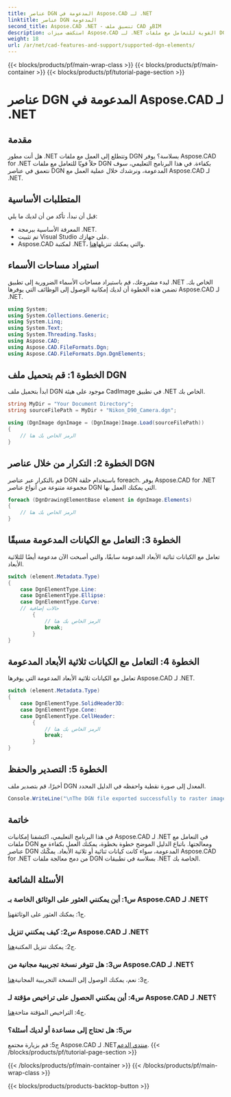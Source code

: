 ```yaml
---
title: عناصر DGN المدعومة في Aspose.CAD لـ .NET
linktitle: عناصر DGN المدعومة
second_title: Aspose.CAD .NET - تنسيق ملف CAD وBIM
description: استكشف ميزات Aspose.CAD لـ .NET القوية للتعامل مع ملفات DGN. اتبع دليلنا خطوة بخطوة للعمل بسلاسة مع العناصر ثنائية وثلاثية الأبعاد.
weight: 18
url: /ar/net/cad-features-and-support/supported-dgn-elements/
---
```


{{< blocks/products/pf/main-wrap-class >}}
{{< blocks/products/pf/main-container >}}
{{< blocks/products/pf/tutorial-page-section >}}

# عناصر DGN المدعومة في Aspose.CAD لـ .NET

## مقدمة

هل أنت مطور .NET وتتطلع إلى العمل مع ملفات DGN بسلاسة؟ يوفر Aspose.CAD for .NET حلاً قويًا للتعامل مع ملفات DGN بكفاءة. في هذا البرنامج التعليمي، سوف نتعمق في عناصر DGN المدعومة، ونرشدك خلال عملية العمل مع Aspose.CAD لـ .NET.

## المتطلبات الأساسية

قبل أن نبدأ، تأكد من أن لديك ما يلي:

- المعرفة الأساسية ببرمجة .NET.
- تم تثبيت Visual Studio على جهازك.
-  Aspose.CAD لمكتبة .NET، والتي يمكنك تنزيلها[هنا](https://releases.aspose.com/cad/net/).

## استيراد مساحات الأسماء

لبدء مشروعك، قم باستيراد مساحات الأسماء الضرورية إلى تطبيق .NET الخاص بك. تضمن هذه الخطوة أن لديك إمكانية الوصول إلى الوظائف التي يوفرها Aspose.CAD لـ .NET.

```csharp
using System;
using System.Collections.Generic;
using System.Linq;
using System.Text;
using System.Threading.Tasks;
using Aspose.CAD;
using Aspose.CAD.FileFormats.Dgn;
using Aspose.CAD.FileFormats.Dgn.DgnElements;
```

## الخطوة 1: قم بتحميل ملف DGN

ابدأ بتحميل ملف DGN موجود على هيئة CadImage في تطبيق .NET الخاص بك.

```csharp
string MyDir = "Your Document Directory";
string sourceFilePath = MyDir + "Nikon_D90_Camera.dgn";

using (DgnImage dgnImage = (DgnImage)Image.Load(sourceFilePath))
{
    // الرمز الخاص بك هنا
}
```

## الخطوة 2: التكرار من خلال عناصر DGN

قم بالتكرار عبر عناصر DGN باستخدام حلقة foreach. يوفر Aspose.CAD for .NET مجموعة متنوعة من أنواع عناصر DGN التي يمكنك العمل بها.

```csharp
foreach (DgnDrawingElementBase element in dgnImage.Elements)
{
    // الرمز الخاص بك هنا
}
```

## الخطوة 3: التعامل مع الكيانات المدعومة مسبقًا

تعامل مع الكيانات ثنائية الأبعاد المدعومة سابقًا، والتي أصبحت الآن مدعومة أيضًا للثلاثية الأبعاد.

```csharp
switch (element.Metadata.Type)
{
    case DgnElementType.Line:
    case DgnElementType.Ellipse:
    case DgnElementType.Curve:
    // حالات إضافية
        {
            // الرمز الخاص بك هنا
            break;
        }
}
```

## الخطوة 4: التعامل مع الكيانات ثلاثية الأبعاد المدعومة

تعامل مع الكيانات ثلاثية الأبعاد المدعومة التي يوفرها Aspose.CAD لـ .NET.

```csharp
switch (element.Metadata.Type)
{
    case DgnElementType.SolidHeader3D:
    case DgnElementType.Cone:
    case DgnElementType.CellHeader:
        {
            // الرمز الخاص بك هنا
            break;
        }
}
```

## الخطوة 5: التصدير والحفظ

أخيرًا، قم بتصدير ملف DGN المعدل إلى صورة نقطية واحفظه في الدليل المحدد.

```csharp
Console.WriteLine("\nThe DGN file exported successfully to raster image.\nFile saved at " + MyDir);
```

## خاتمة

في هذا البرنامج التعليمي، اكتشفنا إمكانيات Aspose.CAD لـ .NET في التعامل مع ملفات DGN ومعالجتها. باتباع الدليل الموضح خطوة بخطوة، يمكنك العمل بكفاءة مع عناصر DGN المدعومة، سواء كانت كيانات ثنائية أو ثلاثية الأبعاد. يمكّنك Aspose.CAD for .NET من دمج معالجة ملفات DGN بسلاسة في تطبيقات .NET الخاصة بك.

## الأسئلة الشائعة

### س1: أين يمكنني العثور على الوثائق الخاصة بـ Aspose.CAD لـ .NET؟

 ج1: يمكنك العثور على الوثائق[هنا](https://reference.aspose.com/cad/net/).

### س2: كيف يمكنني تنزيل Aspose.CAD لـ .NET؟

 ج2: يمكنك تنزيل المكتبة[هنا](https://releases.aspose.com/cad/net/).

### س3: هل تتوفر نسخة تجريبية مجانية من Aspose.CAD لـ .NET؟

 ج3: نعم، يمكنك الوصول إلى النسخة التجريبية المجانية[هنا](https://releases.aspose.com/).

### س4: أين يمكنني الحصول على تراخيص مؤقتة لـ Aspose.CAD لـ .NET؟

 ج4: التراخيص المؤقتة متاحة[هنا](https://purchase.aspose.com/temporary-license/).

### س5: هل تحتاج إلى مساعدة أو لديك أسئلة؟

 ج5: قم بزيارة مجتمع Aspose.CAD لـ .NET[منتدى الدعم](https://forum.aspose.com/c/cad/19).
{{< /blocks/products/pf/tutorial-page-section >}}

{{< /blocks/products/pf/main-container >}}
{{< /blocks/products/pf/main-wrap-class >}}

{{< blocks/products/products-backtop-button >}}
